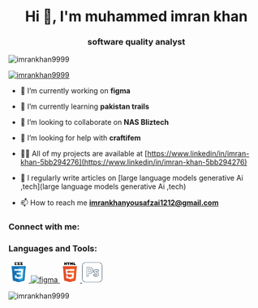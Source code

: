 <h1 align="center">Hi 👋, I'm muhammed imran khan</h1>
<h3 align="center">software quality analyst</h3>

<p align="left"> <img src="https://komarev.com/ghpvc/?username=imrankhan9999&label=Profile%20views&color=0e75b6&style=flat" alt="imrankhan9999" /> </p>

<p align="left"> <a href="https://github.com/ryo-ma/github-profile-trophy"><img src="https://github-profile-trophy.vercel.app/?username=imrankhan9999" alt="imrankhan9999" /></a> </p>

- 🔭 I’m currently working on **figma**

- 🌱 I’m currently learning **pakistan trails**

- 👯 I’m looking to collaborate on **NAS Bliztech**

- 🤝 I’m looking for help with **craftifem**

- 👨‍💻 All of my projects are available at [https://www.linkedin/in/imran-khan-5bb294276](https://www.linkedin/in/imran-khan-5bb294276)

- 📝 I regularly write articles on [large language models generative Ai ,tech](large language models generative Ai ,tech)

- 📫 How to reach me **imrankhanyousafzai1212@gmail.com**

<h3 align="left">Connect with me:</h3>
<p align="left">
</p>

<h3 align="left">Languages and Tools:</h3>
<p align="left"> <a href="https://www.w3schools.com/css/" target="_blank" rel="noreferrer"> <img src="https://raw.githubusercontent.com/devicons/devicon/master/icons/css3/css3-original-wordmark.svg" alt="css3" width="40" height="40"/> </a> <a href="https://www.figma.com/" target="_blank" rel="noreferrer"> <img src="https://www.vectorlogo.zone/logos/figma/figma-icon.svg" alt="figma" width="40" height="40"/> </a> <a href="https://www.w3.org/html/" target="_blank" rel="noreferrer"> <img src="https://raw.githubusercontent.com/devicons/devicon/master/icons/html5/html5-original-wordmark.svg" alt="html5" width="40" height="40"/> </a> <a href="https://www.photoshop.com/en" target="_blank" rel="noreferrer"> <img src="https://raw.githubusercontent.com/devicons/devicon/master/icons/photoshop/photoshop-line.svg" alt="photoshop" width="40" height="40"/> </a> </p>

<p><img align="center" src="https://github-readme-stats.vercel.app/api/top-langs?username=imrankhan9999&show_icons=true&locale=en&layout=compact" alt="imrankhan9999" /></p>
